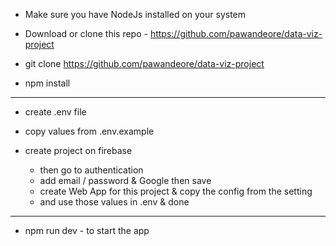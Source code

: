 - Make sure you have NodeJs installed on your system

- Download or clone this repo - https://github.com/pawandeore/data-viz-project

- git clone https://github.com/pawandeore/data-viz-project

- npm install



----------

 - create .env file

 - copy values from .env.example

 - create project on firebase 
    - then go to authentication
    - add email / password & Google then save
    - create Web App for this project & copy the config from the setting 
    - and use those values in .env & done

 ---------

 - npm run dev - to start the app 